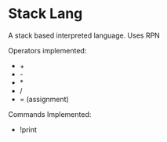 # Stack Lang

A stack based interpreted language. Uses RPN

Operators implemented:
* \+
* \-
* \*
* /
* = (assignment)

Commands Implemented:
* !print